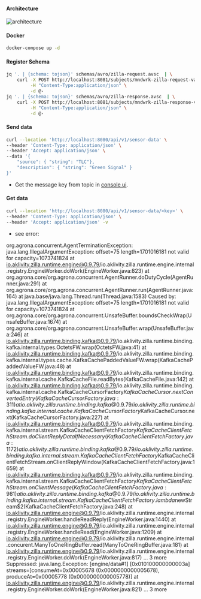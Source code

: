 #### Architecture

![architecture](./architecture/mndwrk-demo.drawio.png)

#### Docker

```sh
docker-compose up -d
```

#### Register Schema

```sh
jq '. | {schema: tojson}' schemas/avro/zilla-request.avsc  | \
    curl -X POST http://localhost:8081/subjects/mndwrk-zilla-request-value/versions \
         -H "Content-Type:application/json" \
         -d @-
jq '. | {schema: tojson}' schemas/avro/zilla-response.avsc  | \
    curl -X POST http://localhost:8081/subjects/mndwrk-zilla-response-value/versions \
         -H "Content-Type:application/json" \
         -d @-
```

#### Send data

```sh
curl --location 'http://localhost:8080/api/v1/sensor-data' \
--header 'Content-Type: application/json' \
--header 'Accept: application/json' \
--data '{
    "source": { "string": "TLC"},
    "description": { "string": "Green Signal" }
}'
```

- Get the message key from topic in [console ui](http://localhost:9000/redpanda/topics/mndwrk-zilla-request?p=-1&s=50&o=-1#messages).

#### Get data

```sh
curl --location 'http://localhost:8080/api/v1/sensor-data/<key>' \
--header 'Content-Type: application/json' \
--header 'Accept: application/json' -v
```

- see error:

org.agrona.concurrent.AgentTerminationException: java.lang.IllegalArgumentException: offset=75 length=1701016181 not valid for capacity=1073741824
    at io.aklivity.zilla.runtime.engine@0.9.79/io.aklivity.zilla.runtime.engine.internal.registry.EngineWorker.doWork(EngineWorker.java:823)
    at org.agrona.core/org.agrona.concurrent.AgentRunner.doDutyCycle(AgentRunner.java:291)
    at org.agrona.core/org.agrona.concurrent.AgentRunner.run(AgentRunner.java:164)
    at java.base/java.lang.Thread.run(Thread.java:1583)
Caused by: java.lang.IllegalArgumentException: offset=75 length=1701016181 not valid for capacity=1073741824
    at org.agrona.core/org.agrona.concurrent.UnsafeBuffer.boundsCheckWrap(UnsafeBuffer.java:1674)
    at org.agrona.core/org.agrona.concurrent.UnsafeBuffer.wrap(UnsafeBuffer.java:246)
    at io.aklivity.zilla.runtime.binding.kafka@0.9.79/io.aklivity.zilla.runtime.binding.kafka.internal.types.OctetsFW.wrap(OctetsFW.java:41)
    at io.aklivity.zilla.runtime.binding.kafka@0.9.79/io.aklivity.zilla.runtime.binding.kafka.internal.types.cache.KafkaCachePaddedValueFW.wrap(KafkaCachePaddedValueFW.java:48)
    at io.aklivity.zilla.runtime.binding.kafka@0.9.79/io.aklivity.zilla.runtime.binding.kafka.internal.cache.KafkaCacheFile.readBytes(KafkaCacheFile.java:142)
    at io.aklivity.zilla.runtime.binding.kafka@0.9.79/io.aklivity.zilla.runtime.binding.kafka.internal.cache.KafkaCacheCursorFactory$KafkaCacheCursor.nextConvertedEntry(KafkaCacheCursorFactory.java:311)
    at io.aklivity.zilla.runtime.binding.kafka@0.9.79/io.aklivity.zilla.runtime.binding.kafka.internal.cache.KafkaCacheCursorFactory$KafkaCacheCursor.next(KafkaCacheCursorFactory.java:227)
    at io.aklivity.zilla.runtime.binding.kafka@0.9.79/io.aklivity.zilla.runtime.binding.kafka.internal.stream.KafkaCacheClientFetchFactory$KafkaCacheClientFetchStream.doClientReplyDataIfNecessary(KafkaCacheClientFetchFactory.java:1172)
    at io.aklivity.zilla.runtime.binding.kafka@0.9.79/io.aklivity.zilla.runtime.binding.kafka.internal.stream.KafkaCacheClientFetchFactory$KafkaCacheClientFetchStream.onClientReplyWindow(KafkaCacheClientFetchFactory.java:1659)
    at io.aklivity.zilla.runtime.binding.kafka@0.9.79/io.aklivity.zilla.runtime.binding.kafka.internal.stream.KafkaCacheClientFetchFactory$KafkaCacheClientFetchStream.onClientMessage(KafkaCacheClientFetchFactory.java:981)
    at io.aklivity.zilla.runtime.binding.kafka@0.9.79/io.aklivity.zilla.runtime.binding.kafka.internal.stream.KafkaCacheClientFetchFactory.lambda$newStream$2(KafkaCacheClientFetchFactory.java:248)
    at io.aklivity.zilla.runtime.engine@0.9.79/io.aklivity.zilla.runtime.engine.internal.registry.EngineWorker.handleReadReply(EngineWorker.java:1440)
    at io.aklivity.zilla.runtime.engine@0.9.79/io.aklivity.zilla.runtime.engine.internal.registry.EngineWorker.handleRead(EngineWorker.java:1209)
    at io.aklivity.zilla.runtime.engine@0.9.79/io.aklivity.zilla.runtime.engine.internal.concurent.ManyToOneRingBuffer.read(ManyToOneRingBuffer.java:181)
    at io.aklivity.zilla.runtime.engine@0.9.79/io.aklivity.zilla.runtime.engine.internal.registry.EngineWorker.doWork(EngineWorker.java:817)
    ... 3 more
    Suppressed: java.lang.Exception: [engine/data#1]        [0x010100000000003a] streams=[consumeAt=0x00005678 (0x0000000000005678), produceAt=0x00005778 (0x0000000000005778)]
            at io.aklivity.zilla.runtime.engine@0.9.79/io.aklivity.zilla.runtime.engine.internal.registry.EngineWorker.doWork(EngineWorker.java:821)
            ... 3 more
